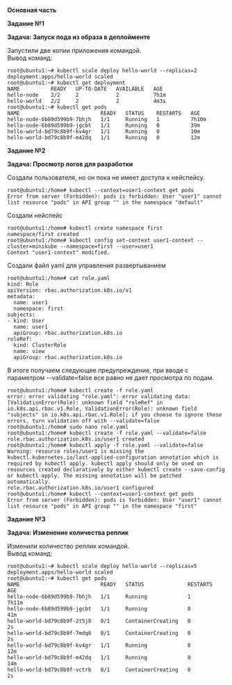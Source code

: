 **Основная часть**     
    
**Задание №1**     
   
**Задача: Запуск пода из образа в деплойменте**    
    
Запустили две копии приложения командой.   
Вывод команд:    
    
```
root@ubuntu1:~# kubectl scale deploy hello-world --replicas=2
deployment.apps/hello-world scaled
root@ubuntu1:~# kubectl get deployment
NAME          READY   UP-TO-DATE   AVAILABLE   AGE
hello-node    2/2     2            2           7h1m
hello-world   2/2     2            2           4m3s
root@ubuntu1:~# kubectl get pods
NAME                          READY   STATUS    RESTARTS   AGE
hello-node-6b89d599b9-7bhjh   1/1     Running   1          7h10m
hello-node-6b89d599b9-jgcbt   1/1     Running   0          39m
hello-world-bd79c8b9f-kv4gr   1/1     Running   0          10m
hello-world-bd79c8b9f-m42dq   1/1     Running   0          12m
```

**Задание №2**     
   
**Задача: Просмотр логов для разработки**    
    
Создали пользователя, но он пока не имеет доступа к нейспейсу.   

```
root@ubuntu1:/home# kubectl --context=user1-context get pods
Error from server (Forbidden): pods is forbidden: User "user1" cannot list resource "pods" in API group "" in the namespace "default"
``` 
    
Создали нейспейс   
```
root@ubuntu1:/home# kubectl create namespace first
namespace/first created
root@ubuntu1:/home# kubectl config set-context user1-context --cluster=minikube --namespace=first --user=user1
Context "user1-context" modified.
```    
    
Создали файл yaml для управления развертыванием   
```
root@ubuntu1:/home# cat role.yaml
kind: Role
apiVersion: rbac.authorization.k8s.io/v1
metadata:
  name: user1
  namespace: first
subjects:
- kind: User
  name: user1
  apiGroup: rbac.authorization.k8s.io
roleRef:
  kind: ClusterRole
  name: view
  apiGroup: rbac.authorization.k8s.io
```
    
В итоге получаем следующее предупреждение, при вводе с параметром --validate=false все равно не дает просмотра по подам.
    
```
root@ubuntu1:/home# kubectl create -f role.yaml
error: error validating "role.yaml": error validating data: [ValidationError(Role): unknown field "roleRef" in io.k8s.api.rbac.v1.Role, ValidationError(Role): unknown field "subjects" in io.k8s.api.rbac.v1.Role]; if you choose to ignore these errors, turn validation off with --validate=false
root@ubuntu1:/home# sudo nano role.yaml
root@ubuntu1:/home# kubectl create -f role.yaml --validate=false
role.rbac.authorization.k8s.io/user1 created
root@ubuntu1:/home# kubectl apply -f role.yaml --validate=false
Warning: resource roles/user1 is missing the kubectl.kubernetes.io/last-applied-configuration annotation which is required by kubectl apply. kubectl apply should only be used on resources created declaratively by either kubectl create --save-config or kubectl apply. The missing annotation will be patched automatically.
role.rbac.authorization.k8s.io/user1 configured
root@ubuntu1:/home# kubectl --context=user1-context get pods
Error from server (Forbidden): pods is forbidden: User "user1" cannot list resource "pods" in API group "" in the namespace "first"
```


**Задание №3**     
   
**Задача: Изменение количества реплик**    
    
Изменили количество реплик командой.   
Вывод команд:    
    
```
root@ubuntu1:~# kubectl scale deploy hello-world --replicas=5
deployment.apps/hello-world scaled
root@ubuntu1:~# kubectl get pods
NAME                          READY   STATUS              RESTARTS   AGE
hello-node-6b89d599b9-7bhjh   1/1     Running             1          7h11m
hello-node-6b89d599b9-jgcbt   1/1     Running             0          41m
hello-world-bd79c8b9f-2t5j8   0/1     ContainerCreating   0          2s
hello-world-bd79c8b9f-7mdq6   0/1     ContainerCreating   0          2s
hello-world-bd79c8b9f-kv4gr   1/1     Running             0          12m
hello-world-bd79c8b9f-m42dq   1/1     Running             0          14m
hello-world-bd79c8b9f-vctrb   0/1     ContainerCreating   0          2s
```
    
